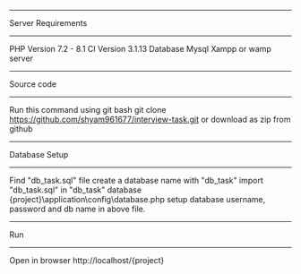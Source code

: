 *******************
Server Requirements
*******************

PHP Version 7.2 - 8.1
CI Version 3.1.13
Database Mysql
Xampp or wamp server


*******************
Source code
*******************
Run this command using git bash
git clone https://github.com/shyam961677/interview-task.git
or download as zip from github


*******************
Database Setup
*******************
Find "db_task.sql" file
create a database name with "db_task"
import "db_task.sql" in "db_task" database
{project}\application\config\database.php
setup database username, password and db name in above file.


*******************
Run
*******************
Open in browser http://localhost/{project}
